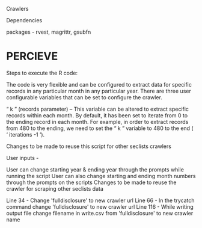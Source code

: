 Crawlers

Dependencies 

packages - rvest, magrittr, gsubfn

# PERCIEVE
Steps to execute the R code:

The code is very flexible and can be configured to extract data for specific records in any particular month in any particular year.
There are three user configurable variables that can be set to configure the crawler.

“ k ” (records parameter) – This variable can be altered to extract specific records within each month. By default, it has been set to iterate from 0 to the ending record in each month. For example, in order to extract records from 480 to the ending, we need to set the “ k ” variable to 480 to the end ( ‘ iterations -1 ’).

Changes to be made to reuse this script for other seclists crawlers

User inputs -

User can change starting year & ending year through the prompts while running the script
User can also change starting and ending month numbers through the prompts on the scripts
Changes to be made to reuse the crawler for scraping other seclists data

Line 34 - Change 'fulldisclosure' to new crawler url
Line 66 - In the trycatch command change 'fulldisclosure' to new crawler url
Line 116 - While writing output file change filename in write.csv from 'fulldisclosure' to new crawler name
